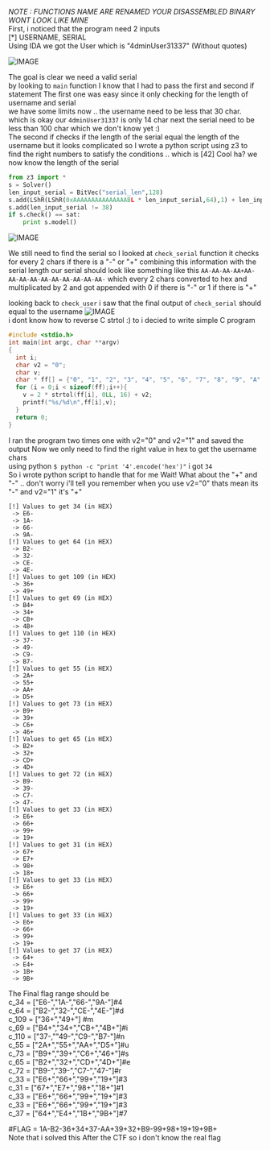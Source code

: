 *NOTE : FUNCTIONS NAME ARE RENAMED YOUR DISASSEMBLED BINARY WONT LOOK LIKE MINE*  
First, i noticed that the program need 2 inputs  
[*] USERNAME, SERIAL  
Using IDA we got the User which is "4dminUser31337" (Without quotes)  

![IMAGE](https://github.com/BitTheByte/write-ups/blob/master/cybertalents_ezez-keygen/Capture.PNG?raw=true)


The goal is clear we need a valid serial  
by looking to ```main``` function I know that I had to pass the first and second if statement
The first one was easy since it only checking for the length of username and serial  
we have some limits now .. the username need to be less that 30 char. which is okay our ```4dminUser31337``` is only 14 char next the serial need to be less than 100 char which we don't know yet :)  
The second if checks if the length of the serial equal the length of the username but it looks complicated so I wrote a python script using z3 to find the right numbers to satisfy the conditions .. which is [42] Cool ha? we now know the length of the serial  
```python
from z3 import *
s = Solver()
len_input_serial = BitVec("serial_len",128)
s.add(LShR(LShR(0xAAAAAAAAAAAAAAABL * len_input_serial,64),1) + len_input_serial - 3 * LShR(LShR(0xAAAAAAAAAAAAAAABL * len_input_serial,64),1) == 14)
s.add(len_input_serial != 38)
if s.check() == sat:
	print s.model()
```
![IMAGE](https://github.com/BitTheByte/write-ups/blob/master/cybertalents_ezez-keygen/Capturew.PNG?raw=true)  

We still need to find the serial so I looked at ```check_serial``` function
it checks for every 2 chars if there is a "-" or "+" combining this information with the serial length our serial should look like something like this ```AA-AA-AA-AA+AA-AA-AA-AA-AA-AA-AA-AA-AA-AA-``` which every 2 chars converted to hex and multiplicated by 2 and got appended with 0 if there is "-" or 1 if there is "+" 

 looking back to ```check_user``` i saw that the final output of ```check_serial``` should equal to the username
![IMAGE](https://github.com/BitTheByte/write-ups/blob/master/cybertalents_ezez-keygen/Capture22.PNG?raw=true)  
i dont know how to reverse C strtol :) to i decied to write simple C program
```C
#include <stdio.h>
int main(int argc, char **argv)
{
  int i;
  char v2 = "0";
  char v;
  char * ff[] = {"0", "1", "2", "3", "4", "5", "6", "7", "8", "9", "A", "B", "C", "D", "E", "F", "00", "01", "02", "03", "04", "05", "06", "07", "08", "09", "0A", "0B", "0C", "0D", "0E", "0F", "10", "11", "12", "13", "14", "15", "16", "17", "18", "19", "1A", "1B", "1C", "1D", "1E", "1F", "20", "21", "22", "23", "24", "25", "26", "27", "28", "29", "2A", "2B", "2C", "2D", "2E", "2F", "30", "31", "32", "33", "34", "35", "36", "37", "38", "39", "3A", "3B", "3C", "3D", "3E", "3F", "40", "41", "42", "43", "44", "45", "46", "47", "48", "49", "4A", "4B", "4C", "4D", "4E", "4F", "50", "51", "52", "53", "54", "55", "56", "57", "58", "59", "5A", "5B", "5C", "5D", "5E", "5F", "60", "61", "62", "63", "64", "65", "66", "67", "68", "69", "6A", "6B", "6C", "6D", "6E", "6F", "70", "71", "72", "73", "74", "75", "76", "77", "78", "79", "7A", "7B", "7C", "7D", "7E", "7F", "80", "81", "82", "83", "84", "85", "86", "87", "88", "89", "8A", "8B", "8C", "8D", "8E", "8F", "90", "91", "92", "93", "94", "95", "96", "97", "98", "99", "9A", "9B", "9C", "9D", "9E", "9F", "A0", "A1", "A2", "A3", "A4", "A5", "A6", "A7", "A8", "A9", "AA", "AB", "AC", "AD", "AE", "AF", "B0", "B1", "B2", "B3", "B4", "B5", "B6", "B7", "B8", "B9", "BA", "BB", "BC", "BD", "BE", "BF", "C0", "C1", "C2", "C3", "C4", "C5", "C6", "C7", "C8", "C9", "CA", "CB", "CC", "CD", "CE", "CF", "D0", "D1", "D2", "D3", "D4", "D5", "D6", "D7", "D8", "D9", "DA", "DB", "DC", "DD", "DE", "DF", "E0", "E1", "E2", "E3", "E4", "E5", "E6", "E7", "E8", "E9", "EA", "EB", "EC", "ED", "EE", "EF", "F0", "F1", "F2", "F3", "F4", "F5", "F6", "F7", "F8", "F9", "FA", "FB", "FC", "FD", "FE", "FF"};
  for (i = 0;i < sizeof(ff);i++){
    v = 2 * strtol(ff[i], 0LL, 16) + v2;
    printf("%s/%d\n",ff[i],v);
  }
  return 0;
}
```
I ran the program two times one with v2="0" and v2="1" and saved the output
Now we only need to find the right value in hex to get the username chars  
using python ```$ python -c "print '4'.encode('hex')"``` i got `34`  
So i wrote python script to handle that for me 
Wait! What about the "+" and "-" .. don't worry i'll tell you remember when you use v2="0" thats mean its "-" and v2="1" it's "+"
```
[!] Values to get 34 (in HEX)
 -> E6-
 -> 1A-
 -> 66-
 -> 9A-
[!] Values to get 64 (in HEX)
 -> B2-
 -> 32-
 -> CE-
 -> 4E-
[!] Values to get 109 (in HEX)
 -> 36+
 -> 49+
[!] Values to get 69 (in HEX)
 -> B4+
 -> 34+
 -> CB+
 -> 4B+
[!] Values to get 110 (in HEX)
 -> 37-
 -> 49-
 -> C9-
 -> B7-
[!] Values to get 55 (in HEX)
 -> 2A+
 -> 55+
 -> AA+
 -> D5+
[!] Values to get 73 (in HEX)
 -> B9+
 -> 39+
 -> C6+
 -> 46+
[!] Values to get 65 (in HEX)
 -> B2+
 -> 32+
 -> CD+
 -> 4D+
[!] Values to get 72 (in HEX)
 -> B9-
 -> 39-
 -> C7-
 -> 47-
[!] Values to get 33 (in HEX)
 -> E6+
 -> 66+
 -> 99+
 -> 19+
[!] Values to get 31 (in HEX)
 -> 67+
 -> E7+
 -> 98+
 -> 18+
[!] Values to get 33 (in HEX)
 -> E6+
 -> 66+
 -> 99+
 -> 19+
[!] Values to get 33 (in HEX)
 -> E6+
 -> 66+
 -> 99+
 -> 19+
[!] Values to get 37 (in HEX)
 -> 64+
 -> E4+
 -> 1B+
 -> 9B+
```

The Final flag range should be   
c_34  = ["E6-","1A-","66-","9A-"]#4  
c_64  = ["B2-","32-","CE-","4E-"]#d  
c_109 = ["36+","49+"]            #m  
c_69  = ["B4+","34+","CB+","4B+"]#i  
c_110 = ["37-,""49-","C9-","B7-"]#n  
c_55  = ["2A+","55+","AA+","D5+"]#u  
c_73  = ["B9+","39+","C6+","46+"]#s  
c_65  = ["B2+","32+","CD+","4D+"]#e  
c_72  = ["B9-","39-","C7-","47-"]#r  
c_33  = ["E6+","66+","99+","19+"]#3  
c_31  = ["67+","E7+","98+","18+"]#1  
c_33  = ["E6+","66+","99+","19+"]#3  
c_33  = ["E6+","66+","99+","19+"]#3  
c_37  = ["64+","E4+","1B+","9B+"]#7  
  
#FLAG = 1A-B2-36+34+37-AA+39+32+B9-99+98+19+19+9B+  
Note that i solved this After the CTF so i don't know the real flag
